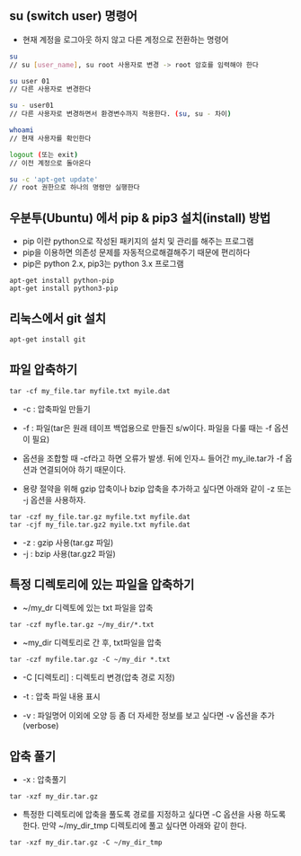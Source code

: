 ## su (switch user) 명령어
- 현재 계정을 로그아웃 하지 않고 다른 계정으로 전환하는 명령어
```bash
su
// su [user_name], su root 사용자로 변경 -> root 암호를 임력해야 한다

su user 01
// 다른 사용자로 변경한다

su - user01
// 다른 사용자로 변경하면서 환경변수까지 적용한다. (su, su - 차이)

whoami
// 현재 사용자를 확인한다

logout (또는 exit)
// 이전 계정으로 돌아온다

su -c 'apt-get update'
// root 권한으로 하나의 명령만 실행한다
``` 

## 우분투(Ubuntu) 에서 pip & pip3 설치(install) 방법
- pip 이란 python으로 작성된 패키지의 설치 및 관리를 해주는 프로그램
- pip을 이용하면 의존성 문제를 자동적으로해결해주기 때문에 편리하다
- pip은 python 2.x, pip3는 python 3.x 프로그램
```
apt-get install python-pip
apt-get install python3-pip
```

## 리눅스에서 git 설치
```bash
apt-get install git
```

## 파일 압축하기
```
tar -cf my_file.tar myfile.txt myile.dat
```
 - -c : 압축파일 만들기
 - -f : 파일(tar은 원래 테이프 백업용으로 만들진 s/w이다. 파일을 다룰 때는 -f 옵션이 필요)
 - 옵션을 조합할 때 -cf라고 하면 오류가 발생. 뒤에 인자ㅗ 들어간 my_ile.tar가 -f 옵션과 연결되어야 하기 때문이다.

 - 용량 절약을 위해 gzip 압축이나 bzip 압축을 추가하고 싶다면 아래와 같이 -z 또는 -j 옵션을 사용하자.
```
tar -czf my_file.tar.gz myfile.txt myfile.dat
tar -cjf my_file.tar.gz2 myile.txt myfile.dat
```
 - -z : gzip 사용(tar.gz 파일)
 - -j : bzip 사용(tar.gz2 파일)

## 특정 디렉토리에 있는 파일을 압축하기
 - ~/my_dr 디렉토에 있는 txt 파일을 압축

```
tar -czf myfle.tar.gz ~/my_dir/*.txt
```
 - ~my_dir 디렉토리로 간 후, txt파일을 압축
```
tar -czf myfile.tar.gz -C ~/my_dir *.txt
```

 - -C [디렉토리] : 디렉토리 변경(압축 경로 지정)

 - -t : 압축 파일 내용 표시
 - -v : 파일명어 이외에 오양 등 좀 더 자세한 정보를 보고 싶다면 -v 옵션을 추가(verbose)

## 압축 풀기
 - -x : 압축풀기
```
tar -xzf my_dir.tar.gz
```
 - 특정한 디렉토리에 압축을 풀도록 경로를 지정하고 싶다면 -C 옵션을 사용 하도록 한다. 만약 ~/my_dir_tmp 디렉토리에 풀고 싶다면 아래와 같이 한다.
```
tar -xzf my_dir.tar.gz -C ~/my_dir_tmp
```

